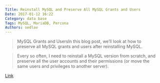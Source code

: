```yaml
---
Title: Reinstall MySQL and Preserve All MySQL Grants and Users
Date: 2017-01-12 16:22
Category: data base
Tags: MySQL, MariaDB, Percona
Authors: sedlav
---
```


> MySQL Grants and UsersIn this blog post, we’ll look at how to preserve all MySQL grants and users after reinstalling MySQL.

> Every so often, I need to reinstall a MySQL version from scratch, and preserve all the user accounts and their permissions (or move the same users and privileges to another server).

[Link](https://www.percona.com/blog/2017/01/11/reinstall-mysql-and-preserve-all-mysql-grants-and-users/)
